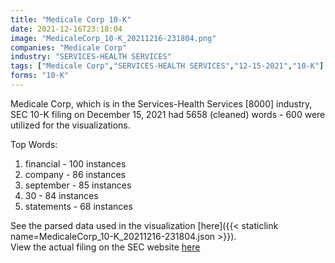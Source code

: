 ```yaml
---
title: "Medicale Corp 10-K"
date: 2021-12-16T23:18:04
image: "MedicaleCorp_10-K_20211216-231804.png"
companies: "Medicale Corp"
industry: "SERVICES-HEALTH SERVICES"
tags: ["Medicale Corp","SERVICES-HEALTH SERVICES","12-15-2021","10-K"]
forms: "10-K"
---
```

Medicale Corp, which is in the Services-Health Services [8000] industry, SEC 10-K filing on December 15, 2021 had 5658 (cleaned) words - 600 were utilized for the visualizations.

Top Words:
1. financial - 100 instances
2. company - 86 instances
3. september - 85 instances
4. 30 - 84 instances
5. statements - 68 instances


See the parsed data used in the visualization [here]({{< staticlink name=MedicaleCorp_10-K_20211216-231804.json >}}).  
View the actual filing on the SEC website [here](https://www.sec.gov/Archives/edgar/data/1827855/0001683168-21-006349.txt)